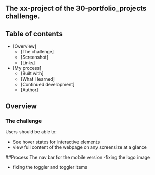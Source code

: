 ##  The xx-project of the 30-portfolio_projects challenge.





## Table of contents

- [Overview]
    - [The challenge]
    - [Screenshot]
    - [Links]
- [My process]
    - [Built with]
    - [What I learned]
    - [Continued development]
    - [Author]


## Overview


### The challenge

Users should be able to:

- See hover states for interactive elements
- view full content of the webpage on any screensize at a glance

##Process
The nav bar for the mobile version 
-fixing the logo image
- fixing the toggler and toggler items
